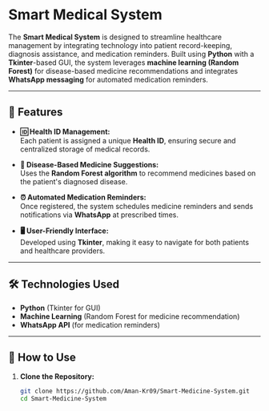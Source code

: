 # Smart Medical System  

The **Smart Medical System** is designed to streamline healthcare management by integrating technology into patient record-keeping, diagnosis assistance, and medication reminders. Built using **Python** with a **Tkinter**-based GUI, the system leverages **machine learning (Random Forest)** for disease-based medicine recommendations and integrates **WhatsApp messaging** for automated medication reminders.  

---

## 🚀 Features  

- **🆔 Health ID Management:**  
  Each patient is assigned a unique **Health ID**, ensuring secure and centralized storage of medical records.  

- **💊 Disease-Based Medicine Suggestions:**  
  Uses the **Random Forest algorithm** to recommend medicines based on the patient's diagnosed disease.  

- **⏰ Automated Medication Reminders:**  
  Once registered, the system schedules medicine reminders and sends notifications via **WhatsApp** at prescribed times.  

- **🖥️ User-Friendly Interface:**  
  Developed using **Tkinter**, making it easy to navigate for both patients and healthcare providers.  

---

## 🛠️ Technologies Used  

- **Python** (Tkinter for GUI)  
- **Machine Learning** (Random Forest for medicine recommendation)  
- **WhatsApp API** (for medication reminders)  

---

## 📌 How to Use  

1. **Clone the Repository:**  
   ```bash
   git clone https://github.com/Aman-Kr09/Smart-Medicine-System.git
   cd Smart-Medicine-System
